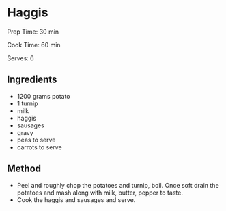# Haggis

Prep Time: 30 min

Cook Time: 60 min

Serves: 6
## Ingredients
* 1200 grams potato
* 1 turnip
* milk
* haggis
* sausages
* gravy
* peas to serve
* carrots to serve


## Method
* Peel and roughly chop the potatoes and turnip, boil. Once soft drain the potatoes and mash along with milk, butter, pepper to taste.
* Cook the haggis and sausages and serve.

